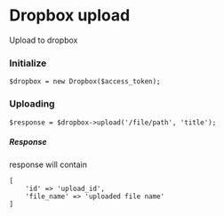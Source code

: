 # Dropbox upload
Upload to dropbox

### Initialize
```
$dropbox = new Dropbox($access_token);
```

### Uploading
```
$response = $dropbox->upload('/file/path', 'title');
```

##### Response
response will contain
```
[
    'id' => 'upload_id',
    'file_name' => 'uploaded file name'
]
```
